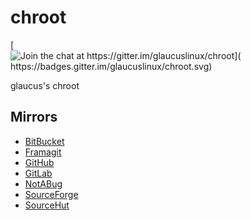 # chroot
[![Join the chat at https://gitter.im/glaucuslinux/chroot](
https://badges.gitter.im/glaucuslinux/chroot.svg)](
https://gitter.im/glaucuslinux/chroot?utm_source=badge&utm_medium=badge&utm_campaign=pr-badge&utm_content=badge)

glaucus's chroot

## Mirrors
*   [BitBucket](https://bitbucket.org/glaucuslinux/chroot)
*   [Framagit](https://framagit.org/glaucuslinux/chroot)
*   [GitHub](https://github.com/glaucuslinux/chroot)
*   [GitLab](https://gitlab.com/glaucuslinux/chroot)
*   [NotABug](https://notabug.org/glaucuslinux/chroot)
*   [SourceForge](https://git.code.sf.net/p/glaucuslinux/chroot)
*   [SourceHut](https://git.sr.ht/~glaucuslinux/chroot)
